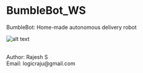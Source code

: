 # BumbleBot_WS
BumbleBot:  Home-made autonomous delivery robot

![alt text](https://github.com/logicraju/BumbleBot_WS/blob/main/src/BumbleBot.png?raw=true)

<br/>
Author: Rajesh S
<br/>
Email: logicraju@gmail.com
